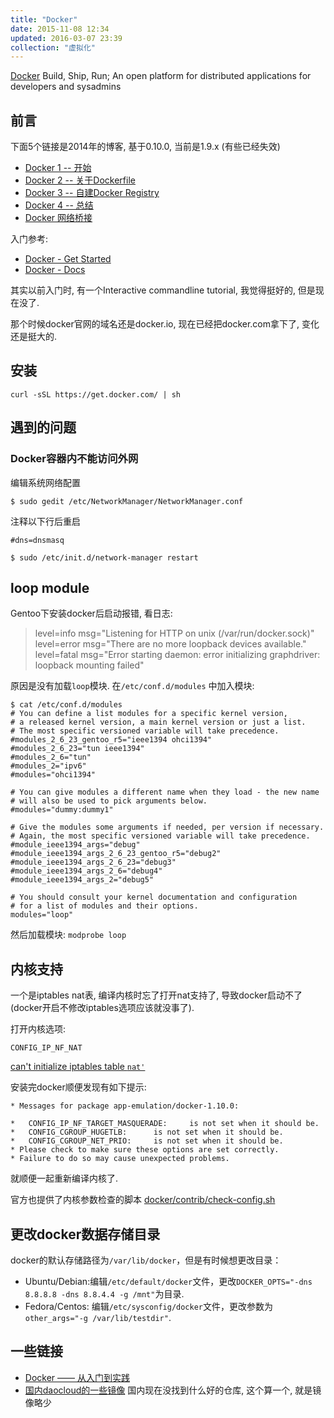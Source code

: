 ```yaml
---
title: "Docker"
date: 2015-11-08 12:34
updated: 2016-03-07 23:39
collection: "虚拟化"
---
```


[Docker](https://www.docker.com/) Build, Ship, Run; An open platform for distributed applications for developers and sysadmins

## 前言 ##

下面5个链接是2014年的博客, 基于0.10.0, 当前是1.9.x (有些已经失效)

* [Docker 1 -- 开始](http://blog.tankywoo.com/docker/2014/05/08/docker-1-start.html)
* [Docker 2 -- 关于Dockerfile](http://blog.tankywoo.com/docker/2014/05/08/docker-2-dockerfile.html)
* [Docker 3 -- 自建Docker Registry](http://blog.tankywoo.com/docker/2014/05/08/docker-3-docker-registry.html)
* [Docker 4 -- 总结](http://blog.tankywoo.com/docker/2014/05/08/docker-4-summary.html)
* [Docker 网络桥接](http://blog.tankywoo.com/2014/12/22/docker-bridge-network.html)

入门参考:

* [Docker - Get Started](http://docs.docker.com/linux/started/)
* [Docker - Docs](https://docs.docker.com/)

其实以前入门时, 有一个Interactive commandline tutorial, 我觉得挺好的, 但是现在没了.

那个时候docker官网的域名还是docker.io, 现在已经把docker.com拿下了, 变化还是挺大的.

## 安装 ##

```
curl -sSL https://get.docker.com/ | sh
```

## 遇到的问题 ##

### Docker容器内不能访问外网 ###

编辑系统网络配置

```
$ sudo gedit /etc/NetworkManager/NetworkManager.conf
```
注释以下行后重启

```
#dns=dnsmasq

$ sudo /etc/init.d/network-manager restart
```


## loop module ##

Gentoo下安装docker后启动报错, 看日志:

> level=info msg="Listening for HTTP on unix (/var/run/docker.sock)"
> level=error msg="There are no more loopback devices available."
> level=fatal msg="Error starting daemon: error initializing graphdriver: loopback mounting failed"

原因是没有加载`loop`模块. 在`/etc/conf.d/modules` 中加入模块:

	$ cat /etc/conf.d/modules
	# You can define a list modules for a specific kernel version,
	# a released kernel version, a main kernel version or just a list.
	# The most specific versioned variable will take precedence.
	#modules_2_6_23_gentoo_r5="ieee1394 ohci1394"
	#modules_2_6_23="tun ieee1394"
	#modules_2_6="tun"
	#modules_2="ipv6"
	#modules="ohci1394"
	
	# You can give modules a different name when they load - the new name
	# will also be used to pick arguments below.
	#modules="dummy:dummy1"
	
	# Give the modules some arguments if needed, per version if necessary.
	# Again, the most specific versioned variable will take precedence.
	#module_ieee1394_args="debug"
	#module_ieee1394_args_2_6_23_gentoo_r5="debug2"
	#module_ieee1394_args_2_6_23="debug3"
	#module_ieee1394_args_2_6="debug4"
	#module_ieee1394_args_2="debug5"
	
	# You should consult your kernel documentation and configuration
	# for a list of modules and their options.
	modules="loop"

然后加载模块: `modprobe loop`

## 内核支持 ##

一个是iptables nat表, 编译内核时忘了打开nat支持了, 导致docker启动不了(docker开启不修改iptables选项应该就没事了).

打开内核选项:

	CONFIG_IP_NF_NAT

[can't initialize iptables table `nat'`](https://forums.gentoo.org/viewtopic-t-1009770.html?sid=7822e8eefcdb28edcedf9db7526b7b1e)

安装完docker顺便发现有如下提示:

	* Messages for package app-emulation/docker-1.10.0:
	
	*   CONFIG_IP_NF_TARGET_MASQUERADE:     is not set when it should be.
	*   CONFIG_CGROUP_HUGETLB:      is not set when it should be.
	*   CONFIG_CGROUP_NET_PRIO:     is not set when it should be.
	* Please check to make sure these options are set correctly.
	* Failure to do so may cause unexpected problems.

就顺便一起重新编译内核了.

官方也提供了内核参数检查的脚本 [docker/contrib/check-config.sh](https://github.com/docker/docker/blob/master/contrib/check-config.sh)

## 更改docker数据存储目录 ##

docker的默认存储路径为`/var/lib/docker`，但是有时候想更改目录：

+ Ubuntu/Debian:编辑`/etc/default/docker`文件，更改`DOCKER_OPTS="-dns 8.8.8.8 -dns 8.8.4.4 -g /mnt"`为目录.
+ Fedora/Centos: 编辑`/etc/sysconfig/docker`文件，更改参数为`other_args="-g /var/lib/testdir"`.

## 一些链接 ##

* [Docker —— 从入门到实践](https://www.gitbook.com/book/yeasy/docker_practice/details)
* [国内daocloud的一些镜像](https://dashboard.daocloud.io/packages) 国内现在没找到什么好的仓库, 这个算一个, 就是镜像略少
